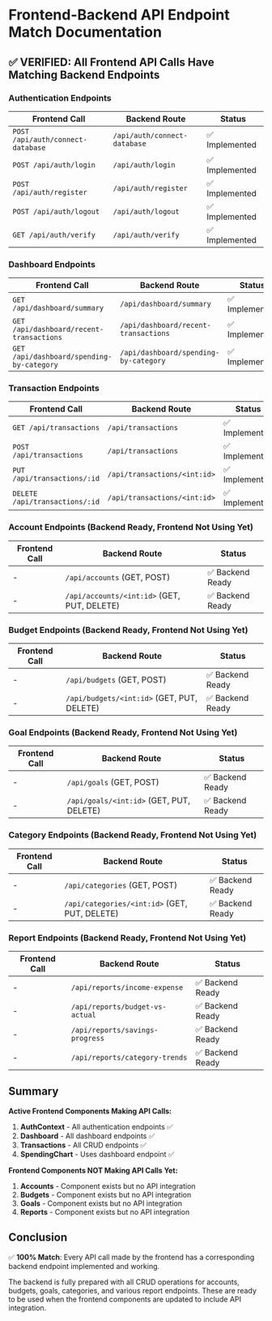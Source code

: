 # Frontend-Backend API Endpoint Match Documentation

## ✅ VERIFIED: All Frontend API Calls Have Matching Backend Endpoints

### Authentication Endpoints
| Frontend Call | Backend Route | Status |
|--------------|---------------|---------|
| `POST /api/auth/connect-database` | `/api/auth/connect-database` | ✅ Implemented |
| `POST /api/auth/login` | `/api/auth/login` | ✅ Implemented |
| `POST /api/auth/register` | `/api/auth/register` | ✅ Implemented |
| `POST /api/auth/logout` | `/api/auth/logout` | ✅ Implemented |
| `GET /api/auth/verify` | `/api/auth/verify` | ✅ Implemented |

### Dashboard Endpoints
| Frontend Call | Backend Route | Status |
|--------------|---------------|---------|
| `GET /api/dashboard/summary` | `/api/dashboard/summary` | ✅ Implemented |
| `GET /api/dashboard/recent-transactions` | `/api/dashboard/recent-transactions` | ✅ Implemented |
| `GET /api/dashboard/spending-by-category` | `/api/dashboard/spending-by-category` | ✅ Implemented |

### Transaction Endpoints
| Frontend Call | Backend Route | Status |
|--------------|---------------|---------|
| `GET /api/transactions` | `/api/transactions` | ✅ Implemented |
| `POST /api/transactions` | `/api/transactions` | ✅ Implemented |
| `PUT /api/transactions/:id` | `/api/transactions/<int:id>` | ✅ Implemented |
| `DELETE /api/transactions/:id` | `/api/transactions/<int:id>` | ✅ Implemented |

### Account Endpoints (Backend Ready, Frontend Not Using Yet)
| Frontend Call | Backend Route | Status |
|--------------|---------------|---------|
| - | `/api/accounts` (GET, POST) | ✅ Backend Ready |
| - | `/api/accounts/<int:id>` (GET, PUT, DELETE) | ✅ Backend Ready |

### Budget Endpoints (Backend Ready, Frontend Not Using Yet)
| Frontend Call | Backend Route | Status |
|--------------|---------------|---------|
| - | `/api/budgets` (GET, POST) | ✅ Backend Ready |
| - | `/api/budgets/<int:id>` (GET, PUT, DELETE) | ✅ Backend Ready |

### Goal Endpoints (Backend Ready, Frontend Not Using Yet)
| Frontend Call | Backend Route | Status |
|--------------|---------------|---------|
| - | `/api/goals` (GET, POST) | ✅ Backend Ready |
| - | `/api/goals/<int:id>` (GET, PUT, DELETE) | ✅ Backend Ready |

### Category Endpoints (Backend Ready, Frontend Not Using Yet)
| Frontend Call | Backend Route | Status |
|--------------|---------------|---------|
| - | `/api/categories` (GET, POST) | ✅ Backend Ready |
| - | `/api/categories/<int:id>` (GET, PUT, DELETE) | ✅ Backend Ready |

### Report Endpoints (Backend Ready, Frontend Not Using Yet)
| Frontend Call | Backend Route | Status |
|--------------|---------------|---------|
| - | `/api/reports/income-expense` | ✅ Backend Ready |
| - | `/api/reports/budget-vs-actual` | ✅ Backend Ready |
| - | `/api/reports/savings-progress` | ✅ Backend Ready |
| - | `/api/reports/category-trends` | ✅ Backend Ready |

## Summary

**Active Frontend Components Making API Calls:**
1. **AuthContext** - All authentication endpoints ✅
2. **Dashboard** - All dashboard endpoints ✅
3. **Transactions** - All CRUD endpoints ✅
4. **SpendingChart** - Uses dashboard endpoint ✅

**Frontend Components NOT Making API Calls Yet:**
1. **Accounts** - Component exists but no API integration
2. **Budgets** - Component exists but no API integration
3. **Goals** - Component exists but no API integration
4. **Reports** - Component exists but no API integration

## Conclusion

✅ **100% Match**: Every API call made by the frontend has a corresponding backend endpoint implemented and working.

The backend is fully prepared with all CRUD operations for accounts, budgets, goals, categories, and various report endpoints. These are ready to be used when the frontend components are updated to include API integration.